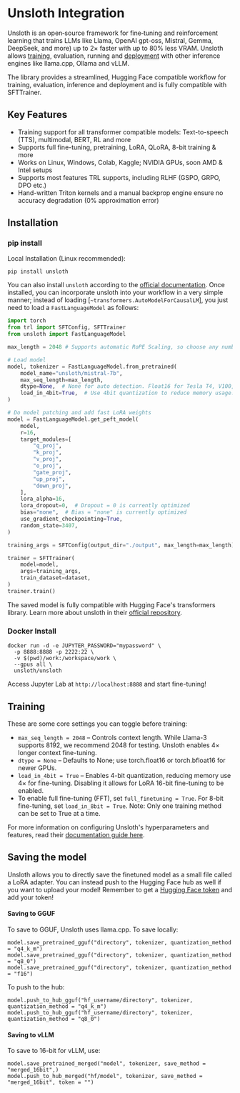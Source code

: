 # Unsloth Integration
Unsloth is an open‑source framework for fine‑tuning and reinforcement learning that trains LLMs like Llama, OpenAI gpt-oss, Mistral, Gemma, DeepSeek, and more) up to 2× faster with up to 80% less VRAM. Unsloth allows [training](https://huggingface.co/docs/trl/en/unsloth_integration#Training), evaluation, running and [deployment](https://huggingface.co/docs/trl/en/unsloth_integration#Saving-the-model) with other inference engines like llama.cpp, Ollama and vLLM. 

The library provides a streamlined, Hugging Face compatible workflow for training, evaluation, inference and deployment and is fully compatible with SFTTrainer. 

## Key Features
- Training support for all transformer compatible models: Text-to-speech (TTS), multimodal, BERT, RL and more
- Supports full fine-tuning, pretraining, LoRA, QLoRA, 8-bit training & more
- Works on Linux, Windows, Colab, Kaggle; NVIDIA GPUs, soon AMD & Intel setups
- Supports most features TRL supports, including RLHF (GSPO, GRPO, DPO etc.)
- Hand-written Triton kernels and a manual backprop engine ensure no accuracy degradation (0% approximation error)

## Installation
### pip install
Local Installation (Linux recommended):
```
pip install unsloth
```

You can also install `unsloth` according to the [official documentation](https://docs.unsloth.ai/get-started/installing-+-updating). Once installed, you can incorporate unsloth into your workflow in a very simple manner; instead of loading [`~transformers.AutoModelForCausalLM`], you just need to load a `FastLanguageModel` as follows:

```python
import torch
from trl import SFTConfig, SFTTrainer
from unsloth import FastLanguageModel

max_length = 2048 # Supports automatic RoPE Scaling, so choose any number

# Load model
model, tokenizer = FastLanguageModel.from_pretrained(
    model_name="unsloth/mistral-7b",
    max_seq_length=max_length,
    dtype=None,  # None for auto detection. Float16 for Tesla T4, V100, Bfloat16 for Ampere+
    load_in_4bit=True,  # Use 4bit quantization to reduce memory usage. Can be False
)

# Do model patching and add fast LoRA weights
model = FastLanguageModel.get_peft_model(
    model,
    r=16,
    target_modules=[
        "q_proj",
        "k_proj",
        "v_proj",
        "o_proj",
        "gate_proj",
        "up_proj",
        "down_proj",
    ],
    lora_alpha=16,
    lora_dropout=0,  # Dropout = 0 is currently optimized
    bias="none",  # Bias = "none" is currently optimized
    use_gradient_checkpointing=True,
    random_state=3407,
)

training_args = SFTConfig(output_dir="./output", max_length=max_length)

trainer = SFTTrainer(
    model=model,
    args=training_args,
    train_dataset=dataset,
)
trainer.train()
```

The saved model is fully compatible with Hugging Face's transformers library. Learn more about unsloth in their [official repository](https://github.com/unslothai/unsloth).

### Docker Install
```
docker run -d -e JUPYTER_PASSWORD="mypassword" \
  -p 8888:8888 -p 2222:22 \
  -v $(pwd)/work:/workspace/work \
  --gpus all \
  unsloth/unsloth
```
Access Jupyter Lab at ```http://localhost:8888``` and start fine-tuning!

## Training
These are some core settings you can toggle before training:
- ```max_seq_length = 2048``` – Controls context length. While Llama-3 supports 8192, we recommend 2048 for testing. Unsloth enables 4× longer context fine-tuning.
- ```dtype = None``` – Defaults to None; use torch.float16 or torch.bfloat16 for newer GPUs.
- ```load_in_4bit = True``` – Enables 4-bit quantization, reducing memory use 4× for fine-tuning. Disabling it allows for LoRA 16-bit fine-tuning to be enabled.
- To enable full fine-tuning (FFT), set ```full_finetuning = True```. For 8-bit fine-tuning, set ```load_in_8bit = True```. Note: Only one training method can be set to True at a time.

For more information on configuring Unsloth's hyperparameters and features, read their [documentation guide here](https://docs.unsloth.ai/get-started/fine-tuning-llms-guide).

## Saving the model
Unsloth allows you to directly save the finetuned model as a small file called a LoRA adapter. You can instead push to the Hugging Face hub as well if you want to upload your model! Remember to get a [Hugging Face token](https://huggingface.co/settings/tokens) and add your token!
#### Saving to GGUF
To save to GGUF, Unsloth uses llama.cpp. To save locally:
```
model.save_pretrained_gguf("directory", tokenizer, quantization_method = "q4_k_m")
model.save_pretrained_gguf("directory", tokenizer, quantization_method = "q8_0")
model.save_pretrained_gguf("directory", tokenizer, quantization_method = "f16")
```
To push to the hub:
```
model.push_to_hub_gguf("hf_username/directory", tokenizer, quantization_method = "q4_k_m")
model.push_to_hub_gguf("hf_username/directory", tokenizer, quantization_method = "q8_0")
```
#### Saving to vLLM
To save to 16-bit for vLLM, use:
```
model.save_pretrained_merged("model", tokenizer, save_method = "merged_16bit",)
model.push_to_hub_merged("hf/model", tokenizer, save_method = "merged_16bit", token = "")
```

